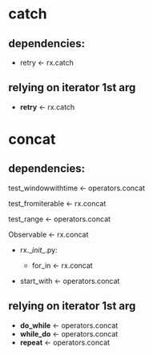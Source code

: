 # catch
## dependencies:

- retry <- rx.catch

## relying on iterator 1st arg
- __retry__ <- rx.catch


# concat
## dependencies:

test_windowwithtime <- operators.concat

test_fromiterable <- rx.concat

test_range <- operators.concat

Observable <- rx.concat

- rx.\__init__.py: 

    - for_in <- rx.concat
- start_with <- operators.concat

## relying on iterator 1st arg
- __do_while__ <- operators.concat
- __while_do__ <- operators.concat
- __repeat__ <- operators.concat
